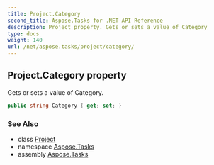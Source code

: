 ```yaml
---
title: Project.Category
second_title: Aspose.Tasks for .NET API Reference
description: Project property. Gets or sets a value of Category
type: docs
weight: 140
url: /net/aspose.tasks/project/category/
---
```

## Project.Category property

Gets or sets a value of Category.

```csharp
public string Category { get; set; }
```

### See Also

* class [Project](../)
* namespace [Aspose.Tasks](../../project/)
* assembly [Aspose.Tasks](../../../)


